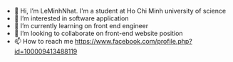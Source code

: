 - 👋 Hi, I’m LeMinhNhat. I'm a student at Ho Chi Minh university of science
- 👀 I’m interested in software application
- 🌱 I’m currently learning on front end engineer
- 💞️ I’m looking to collaborate on front-end website position
- 📫 How to reach me https://www.facebook.com/profile.php?id=100009413488119

<!---
Minhnhat1104/Minhnhat1104 is a ✨ special ✨ repository because its `README.md` (this file) appears on your GitHub profile.
You can click the Preview link to take a look at your changes.
--->
